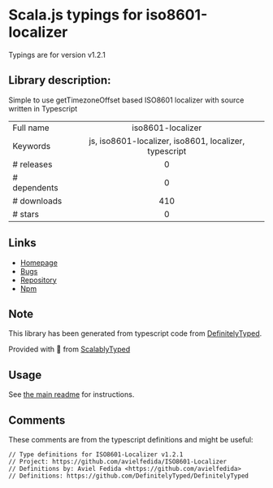 
# Scala.js typings for iso8601-localizer

Typings are for version v1.2.1

## Library description:
Simple to use getTimezoneOffset based ISO8601 localizer with source written in Typescript

|                    |                 |
| ------------------ | :-------------: |
| Full name          | iso8601-localizer |
| Keywords           | js, iso8601-localizer, iso8601, localizer, typescript |
| # releases         | 0 |
| # dependents       | 0 |
| # downloads        | 410 |
| # stars            | 0 |

## Links
- [Homepage](https://github.com/avielfedida/ISO8601-Localizer)
- [Bugs](https://github.com/avielfedida/ISO8601-Localizer/issues)
- [Repository](https://github.com/avielfedida/ISO8601-Localizer)
- [Npm](https://www.npmjs.com/package/iso8601-localizer)
    


## Note
This library has been generated from typescript code from [DefinitelyTyped](https://definitelytyped.org).

Provided with :purple_heart: from [ScalablyTyped](https://github.com/oyvindberg/ScalablyTyped)

## Usage
See [the main readme](../../readme.md) for instructions.

## Comments

These comments are from the typescript definitions and might be useful:
```
// Type definitions for ISO8601-Localizer v1.2.1
// Project: https://github.com/avielfedida/ISO8601-Localizer
// Definitions by: Aviel Fedida <https://github.com/avielfedida>
// Definitions: https://github.com/DefinitelyTyped/DefinitelyTyped

```

